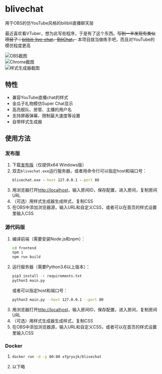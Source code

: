 # blivechat
用于OBS的仿YouTube风格的bilibili直播聊天层

最近喜欢看VTuber，想为此写些程序，于是有了这个东西。~~写到一半发现有类似项目了：[bilibili-live-chat](https://github.com/Tsuk1ko/bilibili-live-chat)、[BiliChat](https://github.com/3Shain/BiliChat)。~~ 本项目就当做练手吧，而且对YouTube的模仿程度更高

![OBS截图](https://github.com/xfgryujk/blivechat/blob/master/screenshots/obs.png)  
![Chrome截图](https://github.com/xfgryujk/blivechat/blob/master/screenshots/chrome.png)  
![样式生成器截图](https://github.com/xfgryujk/blivechat/blob/master/screenshots/stylegen.png)  

## 特性
* 兼容YouTube直播chat的样式
* 金瓜子礼物模仿Super Chat显示
* 高亮舰队、房管、主播的用户名
* 支持屏蔽弹幕、限制最大速度等设置
* 自带样式生成器

## 使用方法
### 发布版
1. 下载[发布版](https://github.com/xfgryujk/blivechat/releases)（仅提供x64 Windows版）
2. 双击`blivechat.exe`运行服务器，或者用命令行可以指定host和端口号：
   ```bat
   blivechat.exe --host 127.0.0.1 --port 80
   ```
3. 用浏览器打开[http://localhost](http://localhost)，输入房间ID，保存配置，进入房间，复制房间URL
4. （可选）用样式生成器生成样式，复制CSS
5. 在OBS中添加浏览器源，输入URL和自定义CSS，或者可以在首页的样式设置里输入CSS

### 源代码版
1. 编译前端（需要安装Node.js和npm）：
   ```sh
   cd frontend
   npm i
   npm run build
   ```
2. 运行服务器（需要Python3.6以上版本）：
   ```sh
   pip3 install -r requirements.txt
   python3 main.py
   ```
   或者可以指定host和端口号：
   ```sh
   python3 main.py --host 127.0.0.1 --port 80
   ```
3. 用浏览器打开[http://localhost](http://localhost)，输入房间ID，保存配置，进入房间，复制房间URL
4. （可选）用样式生成器生成样式，复制CSS
5. 在OBS中添加浏览器源，输入URL和自定义CSS，或者可以在首页的样式设置里输入CSS

### Docker
1. ```sh
   docker run -d -p 80:80 xfgryujk/blivechat
   ```
2. 以下略
